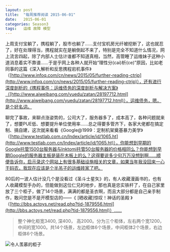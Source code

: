 ```yaml
---
layout: post
title:  "每周推荐阅读 2015-06-01"
date:   2015-06-01
categories: Season3
tags:   运维 故障 模型
---
```


上周支付宝躺了，携程躺了，股市也躺了……支付宝机房光纤被挖断了，这也就忍了，好在处理得当，携程就实在是躺倒起不来了，特别是完全不知道什么情况，网上流言四起，除了内部人士估计谁都不知道真相，当然，高管睡了运维妹子这种小道消息着实不靠谱……于是乎网上各种人就开始“理性分(cai)析(ce)”原因，比如老同事的这篇《深入解析和反思携程宕机事件》（[http://www.infoq.com/cn/news/2015/05/further-reading-ctrip](http://www.infoq.com/cn/news/2015/05/further-reading-ctrip)），还有进行深度剖析的《携程事件：运维债务的深度剖析与解决方案》（[http://www.aiweibang.com/yuedu/zatan/28197712.html](http://www.aiweibang.com/yuedu/zatan/28197712.html)），运维债务，嗯，是个好名词。

聊完了事故，来聊点涨姿势的，公司大了，服务器多了，成本高了，各种问题就来了，想要PUE低、想要提升单位使用率……总之得要多管齐下，各家大佬都在搞定制、搞自建，这次就来看看《Google@1999：定制机架奠基暴力美学》（[http://www.testlab.com.cn/Index/article/id/1065.ht](http://www.testlab.com.cn/Index/article/id/1065.ht)），你能想到早期的Google托管1500台服务器与Inktomi托管50台服务器的价格相同么？你能想到早期Google的服务器主板是装在木板上的么？这得要说多少句万万没想到啊……顺便告诉你，启示录这个网站上有很多基础设施相关的文章，如果当年我没回来一心干码农，我现在应该是个半吊子的运维砖家了吧。

80后的一波人估计没几个是没看过《圣斗士星矢》的，有人收藏漫画书的，也有人收藏模型手办的，但能做到这位仁兄的地步，那也真是忠实铁杆了，在自己家里放了三个柜子，做了14个场景，满满的都是圣衣啊，而且大部分都是自己亲手制作，敢问您是不是开模型店的——《 [晒收藏]惊叹！神话的圣殿 》（[http://bbs.actoys.net/read.php?tid-1879556.html](http://bbs.actoys.net/read.php?tid-1879556.html)）……

> 整个神化柜宽3400, 深400， 高2000。分为三个柜体，左右两个宽1200，中间的宽1000。共14个场景，左边柜体6个场景，中间柜体2个场景，右边柜体6个场景。

![令人羡慕的柜子](http://7xn7do.com1.z0.glb.clouddn.com/images/Saint%20Seiya.jpg-normalized)
